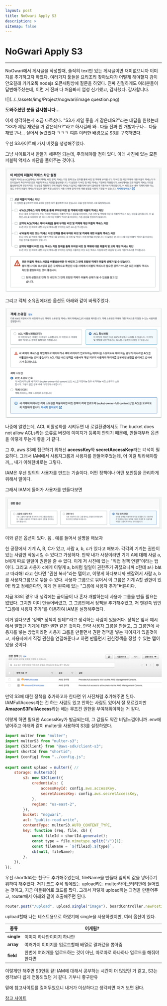```yaml
---
layout: post
title: NoGwari Apply S3
description: >
sitemap: false
---
```


# NoGwari Apply S3

---------------------

NoGwari에서 게시글을 작성할때, 솔직히 text만 있는 게시글이면 재미없으니까 이미지를 추가하고자 하였다. 여러가지 툴들을 요리조리 찾아보다가  어떻게 해야할지 감이 안오길래 카카오톡 nodejs 오픈채팅방에 질문을 하였다. 진짜 친절하게도 여러분들이 답변해주셨는데, 이런 거 진짜 다 처음봐서 엄청 신기했고, 감사했다. 감사합니다.

![](../../assets/img/Project/nogwari/image question.png)

**도와주셨던 분들 감사합니다...**

이제 생각하는게 조금 다르셨다. "S3가 제일 좋을 거 같은데요?"라는 대답을 원했는데 "S3가 제일 재밌을 거 같은데요?"라고 하시길래 와.. 다들 진짜 찐 개발자구나... 다들 재밌구나... 싶어서 놀랐었다 ㅋㅋㅋ 여튼 이러한 배경으로 S3를 구축하였다.

우선 S3사이트에 가서 버킷을 생성해주었다.

그냥 사이트가서 만들기 해주면 되는데, 주의해야할 점이 있다. 아래 사진에 있는 모든 퍼블릭 액세스 차단을 풀어주는 것이다. 

![](../../assets/img/Project/nogwari/s3_1.png)

그리고 객체 소유권에대한 옵션도 아래와 같이 바꿔주었다.

![](../../assets/img/Project/nogwari/s3_2.png)

나중에 알았는데, ACL 비활성화를 시켜두면 내 로컬환경에서도 The bucket does not allow ACLs라는 오류로 버킷에 이미지가 등록이 안되기 때문에, 만들때부터 옵션을 이렇게 두는게 좋을 거 같다.

그 후, aws S3에 접근하기 위해선 **accessKey**와 **secretAccessKey**라는 녀석이 필요하다. 그래서 IAM에서 사용자그룹과 사용자를 만들어주었는데, 어 이걸 뭐라해야할까,,, 내가 이해한바로는 그렇다.

IAM은 우선 임의의 사용자를 만드는 기술이다. 어떤 정책이나 어떤 보안등을 관리하게 위해서 말이다. 

그래서 IAM에 들어가 사용자를 만들다보면 

![](../../assets/img/Project/nogwari/s3_3.png)

이와 같은 옵션이 있다. 음.. 예를 들어서 설명을 해보자

한 공장에서 기계 A, B, C가 있고, 사람 a, b, c가 있다고 해보자. 각각의 기계는 권한이 있는 사람만 작동시킬 수 있다고 가정하자.
만약 내가 사장이라면 기계 A에 대해 사람 a, b에게 따로 일일이 권한을 줄 수 있다. 이게 저 사진에 있는 "직접 정책 연결"이라는 탭이다.
그리고 사용자 c에게 이렇게 a, b처럼 일일이 권한주기 귀찮으니까 c한테 a나 b보고 따라해! 라고 한다면 "권한 복사"라는 탭이고, 
이렇게 하다보니까 헷갈려서 사람 a, b를 사용자그룹으로 묶을 수 있다. 사용자 그룹으로 묶어서 이 그룹은 기계 A할 권한이 있어! 라고 정해준다면, 이게 맨 왼쪽에 있는 "그룹에 사용자 추가"버튼이다. 

지금 S3의 경우 내 생각에는 굳이굳이 나 혼자 개발하는데 사용자 그룹을 만들 필요는 없었다. 그치만 이미 만들어버렸고, 그 그룹안에서 정책을 추가해주었고, 저 맨왼쪽 탭인 "그룹에 사용자 추가"를 이용하여 IAM을 설정해주었다.

이거 읽다보면 '정책? 정책이 뭔데?'라고 생각하는 사람이 있을거다. 정책은 앞서 예시에서 말했던 기계에 대한 권한 같은 것이다. 만약 사용자 그룹을 만들고, 그 그룹안에 사용자를 넣는 방법이라면 사용자 그룹을 만들면서 권한 정책을 넣는 페이지가 있을것이고, 사용자에게 직접 권한을 연결해준다고 하면 만들면서 권한정책을 정할 수 있는 탭이 있을 것이다.

![](../../assets/img/Project/nogwari/s3_4.png)

만약 S3에 대한 정책을 추가하고자 한다면 위 사진처럼 추가해주면 된다.
IAMFullAccess라는 건 하는 사람도 있고 안하는 사람도 있어서 잘 모르겠지만 **AmazonS3FullAccess**라는 애는 무조건 권한을 부여해줘야하는 거 같다.

이렇게 하면 필요한 AccessKey가 발급되는데, 그 값들도 약간 비밀느낌이니까 .env에 넣어주고 아래와 같이 multer을 사용하여 S3를 설정하였다.

```javascript
import multer from "multer";
import multerS3 from "multer-s3";
import {S3Client} from "@aws-sdk/client-s3";
import shortId from "shortid";
import {config} from "../config.js";

export const upload = multer({ //
    storage: multerS3({
        s3: new S3Client({
            credentials: {
                accessKeyId: config.aws.accessKey,
                secretAccessKey: config.aws.secretAccessKey,
            },
            region: "us-east-2",
        }),
        bucket: "nogwari",
        acl: "public-read-write",
        contentType: multerS3.AUTO_CONTENT_TYPE,
        key: function (req, file, cb) {
            const fileId = shortId.generate();
            const type = file.mimetype.split("/")[1];
            const fileName = `${fileId}.${type}`;
            cb(null, fileName);
        },
    }),
});

```

우선 shortId라는 친구도 추가해주었는데, fileName을 만들때 임의의 값을 넣어주기 위하여 해주었다.
저기 코드 주석 앞에있는 upload라는 multer라이브러리안에 들어있는 것이고, 지금 미들웨어로 코드를 짰다. 그래서 저렇게 upload하는 과정을 만들어주고, router에서 아래와 같이 호출해주면 된다. 

```javascript
router.post("/upload", upload.single("image"), boardController.newPosting);
```

upload할때 나는 테스트용으로 하였기에 single을 사용하였지만, 여러 옵션이 있다.

| 종류       | 어캐됨?                                                      |
| ---------- | ------------------------------------------------------------ |
| **single** | 이미지 하나만이미지 하나만                                   |
| **array**  | 여러가지 이미지를 업로드할때 배열로 결과값을 뽑아줌          |
| **field**  | 한번에 여러개를 업로드하는 것이 아닌, 따로따로 하나하나 업로드를 해줘야한다면 |

이렇게만 해주면 S3연동 끝!
IAM에 대해서 공부하는 시간이 더 많았던 거 같고, S3는 생각보다 쉽게 연동되었던 거 같다. 기부니 좋구만유 

밑에 참고사이트를 걸어두었으니 내거가 이상하다고 생각되면 저거 보면 된다.

[참고 사이트]

[참고 사이트]: https://velog.io/@fud904/AWS-multerS3-%EC%82%AC%EC%9A%A9%ED%95%B4%EC%84%9C-%EC%9D%B4%EB%AF%B8%EC%A7%80-%EC%97%85%EB%A1%9C%EB%93%9C%ED%95%98%EA%B8%B0
